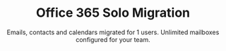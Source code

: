 ---
sort_key: 21
layout: "sku"
id: office-365-solo-migration-setup
title: "Office 365 Solo Migration"
heading: "Office 365 Solo Migration"
subtitle: "Emails, contacts and calendars migrated for 1 users. Unlimited mailboxes configured for your team."
category: "Digital Transformation"
category_description: "Modernise businesses with next-gen tech."
features:
 - feature: "Files, Emails, Contacts and Calendars migrated for 1 user" - feature: "Unlimited mailboxes configured for your team" - feature: "Professional project management" - feature: "Less than 21 days full implementation time" - feature: "30 days post-project support"
price: "899"
unit: "setup"
---